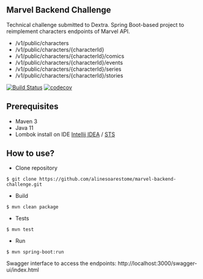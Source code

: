 ## Marvel Backend Challenge

Technical challenge submitted to Dextra.
Spring Boot-based project to reimplement characters endpoints of Marvel API.

  - /v1/public/characters
  - /v1/public/characters/{characterId}
  - /v1/public/characters/{characterId}/comics
  - /v1/public/characters/{characterId}/events
  - /v1/public/characters/{characterId}/series
  - /v1/public/characters/{characterId}/stories


[![Build Status](https://travis-ci.org/alinesoarestome/marvel-backend-challenge.svg?branch=develop)](https://travis-ci.org/alinesoarestome/marvel-backend-challenge) [![codecov](https://codecov.io/gh/alinesoarestome/marvel-backend-challenge/branch/develop/graph/badge.svg?token=XK3Df60hsS)](https://codecov.io/gh/alinesoarestome/marvel-backend-challenge)

## Prerequisites
  - Maven 3
  - Java 11
  - Lombok install on IDE [Intellij IDEA](https://projectlombok.org/setup/intellij) / [STS](https://projectlombok.org/setup/eclipse)
 
## How to use?

 - Clone repository
  ```
  $ git clone https://github.com/alinesoarestome/marvel-backend-challenge.git
  ```
  - Build
  ```
  $ mvn clean package
  ```
  - Tests
  ```
  $ mvn test
  ```
  - Run
  ```
  $ mvn spring-boot:run
  ```
Swagger interface to access the endpoints: http://localhost:3000/swagger-ui/index.html
